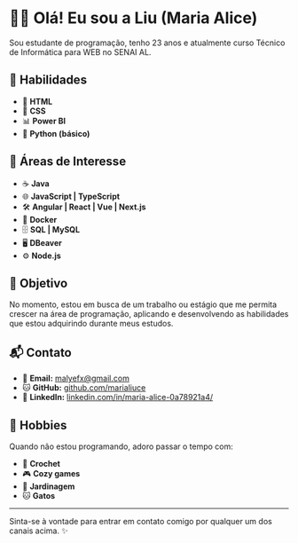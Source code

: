 # 👋✨ Olá! Eu sou a Liu (Maria Alice)

Sou estudante de programação, tenho 23 anos e atualmente curso Técnico de Informática para WEB no SENAI AL.

## 🚀 **Habilidades**

- 📝 **HTML**
- 🎨 **CSS**
- 📊 **Power BI**
- 🐍 **Python (básico)**

## 🌟 **Áreas de Interesse**

- ☕ **Java**
- 🌐 **JavaScript | TypeScript**
- 🛠️ **Angular | React | Vue | Next.js**
- 🐳 **Docker**
- 🗄️ **SQL | MySQL**
- 🖥️ **DBeaver**
- ⚙️ **Node.js**

## 🎯 **Objetivo**

No momento, estou em busca de um trabalho ou estágio que me permita crescer na área de programação, aplicando e desenvolvendo as habilidades que estou adquirindo durante meus estudos.

## 📬 **Contato**

- 📧 **Email:** [malyefx@gmail.com](malyefx@gmail.com)
- 🐱 **GitHub:** [github.com/marialiuce](https://github.com/marialiuce)
- 💼 **LinkedIn:** [linkedin.com/in/maria-alice-0a78921a4/](www.linkedin.com/in/maria-alice-0a78921a4/)

## 🌱 **Hobbies**

Quando não estou programando, adoro passar o tempo com:
- 🧶 **Crochet**
- 🎮 **Cozy games**
- 🌸 **Jardinagem**
- 🐱 **Gatos**

---

Sinta-se à vontade para entrar em contato comigo por qualquer um dos canais acima. ✨
